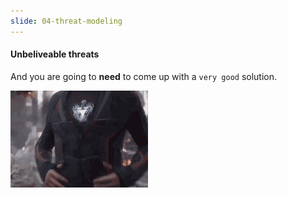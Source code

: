 ```yaml
---
slide: 04-threat-modeling
---
```


#### Unbeliveable threats

And you are going to **need** to come up with a `very good` solution.

![Nanotech](assets/img/nanotech.gif "Nanotech")